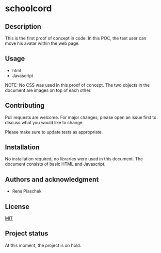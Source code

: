 # schoolcord

## Description
This is the first proof of concept in code. In this POC, the test user can move his avatar within the web page. 

## Usage
- html
- Javascript

NOTE: No CSS was used in this proof of concept. The two objects in the document are images on top of each other.

## Contributing
Pull requests are welcome. For major changes, please open an issue first to discuss what you would like to change.

Please make sure to update tests as appropriate.

## Installation
No installation required, no libraries were used in this document. The document consists of basic HTML and Javascript.

## Authors and acknowledgment
- Rens Plaschek

## License
[MIT](https://choosealicense.com/licenses/mit/)

## Project status
At this moment, the project is on hold. 
